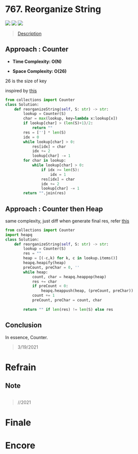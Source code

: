 # 767. Reorganize String

![](https://img.shields.io/badge/Difficulty-Medium-%23f0ad4e)
![](https://img.shields.io/badge/topic-heap-critical)
![](https://img.shields.io/badge/topic-hash%20table-critical)

> [Description](https://leetcode.com/problems/reorganize-string/)


## Approach : Counter

- **Time Complexity: O(N)**

- **Space Complexity: O(26)**

26 is the size of key

inspired by [this](https://leetcode.com/problems/reorganize-string/discuss/232469/Java-No-Sort-O\(N\)-0ms-beat-100)

```python
from collections import Counter
class Solution:
    def reorganizeString(self, S: str) -> str:
        lookup = Counter(S)
        char = max(lookup, key=lambda x:lookup[x])
        if lookup[char] > (len(S)+1)/2:
            return ""
        res = [''] * len(S)
        idx = 0
        while lookup[char] > 0:
            res[idx] = char
            idx += 2
            lookup[char] -= 1
        for char in lookup:
            while lookup[char] > 0:
                if idx >= len(S):
                    idx = 1
                res[idx] = char
                idx += 2
                lookup[char] -= 1
        return "".join(res)
```

## Approach : Counter then Heap

same complexity, just diff when generate final res, refer [this](https://leetcode.com/problems/reorganize-string/discuss/113457/Simple-python-solution-using-PriorityQueue)

```python
from collections import Counter
import heapq
class Solution:
    def reorganizeString(self, S: str) -> str:
        lookup = Counter(S)
        res = ""
        heap = [(-c,k) for k, c in lookup.items()]
        heapq.heapify(heap)
        preCount, preChar = 0, ''
        while heap:
            count, char = heapq.heappop(heap)
            res += char
            if preCount < 0:
                heapq.heappush(heap, (preCount, preChar))
            count += 1
            preCount, preChar = count, char
        
        return "" if len(res) != len(S) else res
```

## Conclusion

In essence, Counter.

> 3/19/2021

# Refrain

## Note

```python

```

> //2021

# Finale

# Encore